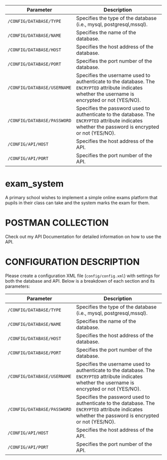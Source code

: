 | Parameter | Description                                      |
|-----------|--------------------------------------------------|
| `/CONFIG/DATABASE/TYPE`  | Specifies the type of the database (i.e., mysql, postgresql,mssql). |
| `/CONFIG/DATABASE/NAME`  | Specifies the name of the database.             |
| `/CONFIG/DATABASE/HOST`  | Specifies the host address of the database.     |
| `/CONFIG/DATABASE/PORT`  | Specifies the port number of the database.      |
| `/CONFIG/DATABASE/USERNAME` | Specifies the username used to authenticate to the database. The `ENCRYPTED` attribute indicates whether the username is encrypted or not (YES/NO). |
| `/CONFIG/DATABASE/PASSWORD` | Specifies the password used to authenticate to the database. The `ENCRYPTED` attribute indicates whether the password is encrypted or not (YES/NO). |
| `/CONFIG/API/HOST`  | Specifies the host address of the API.     |
| `/CONFIG/API/PORT`  | Specifies the port number of the API.      |

# exam_system
A primary school wishes to implement a simple online exams platform that pupils in their class can take and the system marks the exam for them.

# POSTMAN COLLECTION
Check out my API Documentation for detailed information on how to use the API.

# CONFIGURATION DESCRIPTION
Please create a configuration XML file (`config/config.xml`) with settings for both the database and API. Below is a breakdown of each section and its parameters:


<?xml version="1.0" encoding="UTF-8" standalone="no"?>
<CONFIG>
    <DATABASE>
        <TYPE>
        <NAME>
        <HOST>
        <PORT>
        <USERNAME ENCRYPTED="NO">
        <PASSWORD ENCRYPTED="NO">
    </DATABASE>
    <API>
        <HOST>
        <PORT>
    </API>
</CONFIG>


| Parameter | Description                                      |
|-----------|--------------------------------------------------|
| `/CONFIG/DATABASE/TYPE`  | Specifies the type of the database (i.e., mysql, postgresql,mssql). |
| `/CONFIG/DATABASE/NAME`  | Specifies the name of the database.             |
| `/CONFIG/DATABASE/HOST`  | Specifies the host address of the database.     |
| `/CONFIG/DATABASE/PORT`  | Specifies the port number of the database.      |
| `/CONFIG/DATABASE/USERNAME` | Specifies the username used to authenticate to the database. The `ENCRYPTED` attribute indicates whether the username is encrypted or not (YES/NO). |
| `/CONFIG/DATABASE/PASSWORD` | Specifies the password used to authenticate to the database. The `ENCRYPTED` attribute indicates whether the password is encrypted or not (YES/NO). |
| `/CONFIG/API/HOST`  | Specifies the host address of the API.     |
| `/CONFIG/API/PORT`  | Specifies the port number of the API.      |

